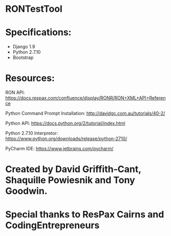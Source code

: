 # RONTestTool

# Specifications:
- Django 1.9
- Python 2.7.10
- Bootstrap
	
# Resources:
	
RON API:
https://docs.respax.com/confluence/display/RONR/RON+XML+API+Reference
	
Python Command Prompt Installation:
http://davidgc.com.au/tutorials/40-2/
	  
Python API:
https://docs.python.org/2/tutorial/index.html

Python 2.7.10 Interpretor:  
https://www.python.org/downloads/release/python-2710/
	
PyCharm IDE:
https://www.jetbrains.com/pycharm/

# Created by David Griffith-Cant, Shaquille Powiesnik and Tony Goodwin.
# Special thanks to ResPax Cairns and CodingEntrepreneurs
